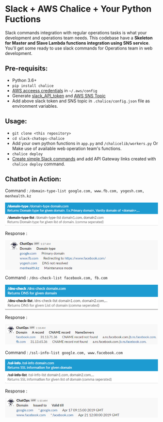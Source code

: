 # Slack + AWS Chalice + Your Python Fuctions

Slack commands integration with regular operations tasks is what your development and operations team needs. This codebase have a **Skeleton for Master and Slave Lambda functions integration using SNS service**.
You'll get some ready to use slack commands for Operations team in web development.


## Pre-requisits:
- Python 3.6+
- ```pip install chalice```
- [AWS acceess credentials](https://aws.amazon.com/blogs/security/wheres-my-secret-access-key/) in ```~/.aws/config```
- Generate [slack_API_token](https://get.slack.help/hc/en-us/articles/215770388-Create-and-regenerate-API-tokens) and [AWS SNS Topic](https://docs.aws.amazon.com/gettingstarted/latest/deploy/creating-an-sns-topic.html)
- Add above slack token and SNS topic in ```.chalice/config.json``` file as environment variables.


## Usage:
- ```git clone <this repository>```
- ```cd slack-chatops-chalice```
- Add your own python functions in ```app.py``` and ```/chalicelib/workers.py``` Or Make use of available web operation team's functions.
- ```chalice deploy```
- [Create simple Slack commands](https://api.slack.com/tutorials/easy-peasy-slash-commands) and add API Gateway links created with ```chalice deploy``` command.

## Chatbot in Action:

Command : `/domain-type-list google.com, www.fb.com, yogesh.com, menhealth.kz`

![SS](/static/domain_Q.png)

Response :

![SS](/static/domain_A.png)


Command : `/dns-check-list facebook.com, fb.com`

![SS](/static/dns_Q.png)

Response : 

![SS](/static/dns_A.png)


Command : `/ssl-info-list google.com, www.facebook.com`

![SS](/static/ssl_Q.png)

Response : 

![SS](/static/ssl_A.png)
